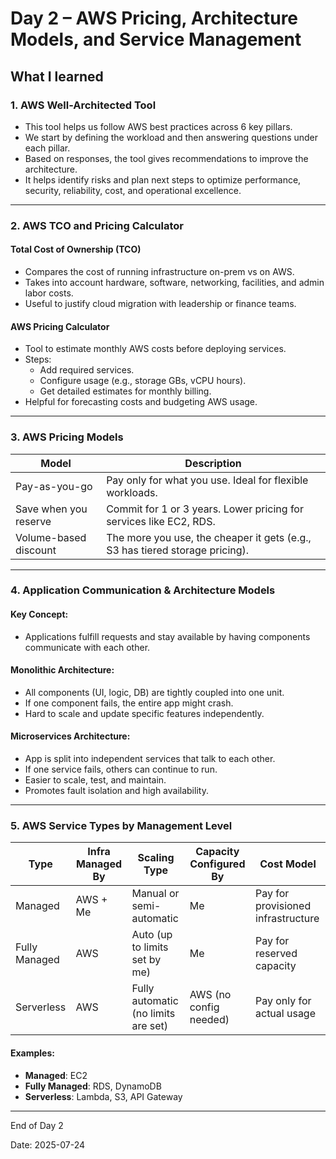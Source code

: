 # Day 2 – AWS Pricing, Architecture Models, and Service Management

##  What I learned

### 1. AWS Well-Architected Tool
- This tool helps us follow AWS best practices across 6 key pillars.
- We start by defining the workload and then answering questions under each pillar.
- Based on responses, the tool gives recommendations to improve the architecture.
- It helps identify risks and plan next steps to optimize performance, security, reliability, cost, and operational excellence.

---

### 2. AWS TCO and Pricing Calculator

#### Total Cost of Ownership (TCO)
- Compares the cost of running infrastructure on-prem vs on AWS.
- Takes into account hardware, software, networking, facilities, and admin labor costs.
- Useful to justify cloud migration with leadership or finance teams.

#### AWS Pricing Calculator
- Tool to estimate monthly AWS costs before deploying services.
- Steps:
  - Add required services.
  - Configure usage (e.g., storage GBs, vCPU hours).
  - Get detailed estimates for monthly billing.
- Helpful for forecasting costs and budgeting AWS usage.

---

### 3. AWS Pricing Models

| Model                  | Description                                                                 |
|------------------------|-----------------------------------------------------------------------------|
| Pay-as-you-go          | Pay only for what you use. Ideal for flexible workloads.                    |
| Save when you reserve  | Commit for 1 or 3 years. Lower pricing for services like EC2, RDS.           |
| Volume-based discount  | The more you use, the cheaper it gets (e.g., S3 has tiered storage pricing).|

---

### 4. Application Communication & Architecture Models

#### Key Concept:
- Applications fulfill requests and stay available by having components communicate with each other.

#### Monolithic Architecture:
- All components (UI, logic, DB) are tightly coupled into one unit.
- If one component fails, the entire app might crash.
- Hard to scale and update specific features independently.

#### Microservices Architecture:
- App is split into independent services that talk to each other.
- If one service fails, others can continue to run.
- Easier to scale, test, and maintain.
- Promotes fault isolation and high availability.

---


### 5. AWS Service Types by Management Level

| Type            | Infra Managed By   | Scaling Type                       | Capacity Configured By  | Cost Model                          |
|-----------------|------------------  |--------------------------          |-------------------------|-------------------------------------|
| Managed         | AWS + Me           | Manual or semi-automatic           | Me                      | Pay for provisioned infrastructure  |
| Fully Managed   | AWS                | Auto (up to limits set by me)      | Me                      | Pay for reserved capacity           |
| Serverless      | AWS                | Fully automatic (no limits are set)| AWS (no config needed)  | Pay only for actual usage           |

#### Examples:
- **Managed**: EC2
- **Fully Managed**: RDS, DynamoDB
- **Serverless**: Lambda, S3, API Gateway

---

End of Day 2

Date: 2025-07-24

